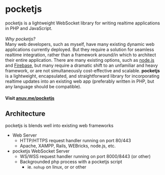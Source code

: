# pocketjs
<!-- ![pocketjs](http://anuv.me/pocketjs/img/pocketjs_40.png) -->
pocketjs is a lightweight WebSocket library for writing realtime applications in PHP and JavaScript.  
&nbsp;  
*Why pocketjs?*  
Many web developers, such as myself, have many existing dynamic web applications currently deployed. But they require a solution for seamless realtime integration, rather than a framework around/in which to architect their entire application. There are many existing options, such as [node.js](http://nodejs.org) and [Firebase](https://firebase.google.com), but many require a dramatic shift to an unfamiliar and heavy framework, or are not simultaneously cost-effective and scalable. **pocketjs** is a lightweight, encapsulated, and straightforward library for incorporating realtime updates into an existing web app (preferably written in PHP, but any language should be compatible).
#### Visit [anuv.me/pocketjs](http://anuv.me/pocketjs)

## Architecture
pocketjs is blends well into existing web frameworks
 - Web Server
    - HTTP/HTTPS request handler running on port 80/443
    - Apache, XAMPP, Rails, WEBricks, node.js, etc.
 - pocketjs WebSocket Server
    - WS/WSS request handler running on port 8000/8443 (or other)
    - Backgrounded php process with a pocketjs script
        - ie. `nohup` on linux, or or other
